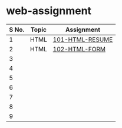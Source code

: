 # web-assignment


|  S No. |  Topic	 | Assignment  |
| ------------ | ------------ | ------------ |
| 1 | HTML | [101-HTML-RESUME](./02-HTML/101-HTML-RESUME)  |
| 2 |  HTML | [102-HTML-FORM](./02-HTML/102-HTML-FORM/) |
| 3 |   |   |
| 4 |   |   |
| 5 |   |   |
| 6 |   |   |
| 7 |   |   |
| 8 |   |   |
| 9 |   |   |
